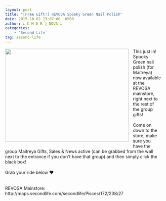 ```yaml
---
layout: post
title: "[Free Gift!] REVOSA Spooky Green Nail Polish"
date: 2015-10-02 23:07:00 -0500
author: 𐕣 C M D R ░ NOVA 𐕣
categories:
    - 'Second Life'
tag: second-life
---
```


<div style="clear: both; text-align: center;">
<a href="http://4.bp.blogspot.com/-BPb-_j-Q8iE/Vg8NhPLdoxI/AAAAAAAAASg/tSGMo4De8o4/s1600/spookygreenad.png" style="clear: left; float: left; margin-bottom: 1em; margin-right: 1em;"><img border="0" height="300" src="http://4.bp.blogspot.com/-BPb-_j-Q8iE/Vg8NhPLdoxI/AAAAAAAAASg/tSGMo4De8o4/s400/spookygreenad.png" width="400" /></a></div>
This just in! Spooky Green nail polish (for Maitreya) now available at the REVOSA mainstore, right next to the rest of the group gifts!<br />
<br />
Come on down to the store, make sure you have the group Maitreya Gifts, Sales &amp; News active (can be grabbed from the wall next to the entrance if you don't have that group) and then simply click the black box!<br />
<br />
Grab your ride below ♥<br />
<br />
<br />
REVOSA Mainstore: http://maps.secondlife.com/secondlife/Pisces/172/238/27